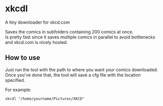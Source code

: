 # xkcdl
A tiny downloader for xkcd.com

Saves the comics in subfolders containing 200 comics at once. <br>
Is pretty fast since it saves multiple comics in parallel to avoid bottlenecks and xkcd.com is nicely hosted.

## How to use

Just run the tool with the path to where you want your comics downloaded. <br>
Once you've done that, the tool will save a cfg file with the location specified.

For example:

    xkcdl "/home/yourname/Pictures/XKCD"
   
